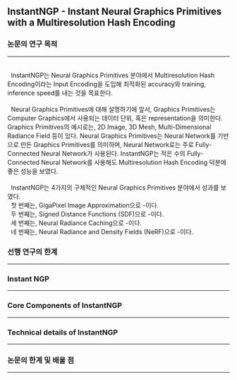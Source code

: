 ## InstantNGP - Instant Neural Graphics Primitives with a Multiresolution Hash Encoding 


### 논문의 연구 목적 
---
</br>
&nbsp; InstantNGP는 Neural Graphics Primitives 분야에서 Multiresolution Hash Encoding이라는 Input Encoding을 도입해 최적화된 accuracy와 training, inference speed를 내는 것을 목표한다.
</br>
</br>
&nbsp; Neural Graphics Primitives에 대해 설명하기에 앞서, Graphics Primitives는 Computer Graphics에서 사용되는 데이터 단위, 혹은 representation을 의미한다. Graphics Primitives의 예시로는, 2D Image, 3D Mesh, Multi-Dimensional Radiance Field 등이 있다. Neural Graphics Primitives는  Neural Network를 기반으로 만든 Graphics Primitives를 의미하며, Neural Network로는 주로 Fully-Connected Neural Network가 사용된다. InstantNGP는 적은 수의 Fully-Connected Neural Network를 사용해도 Multiresolution Hash Encoding 덕분에 좋은 성능을 보였다.
</br>
</br>
&nbsp; InstantNGP는 4가지의 구체적인 Neural Graphics Primitives 분야에서 성과를 보였다. 
</br>
&nbsp; 첫 번째는, GigaPixel Image Approximation으로 -이다. 
</br>
&nbsp; 두 번째는, Signed Distance Functions (SDF)으로 -이다.
</br>
&nbsp; 세 번째는,  Neural Radiance Caching으로 -이다.
</br>
&nbsp; 네 번째는, Neural Radiance and Density Fields (NeRF)으로 -이다.

### 선행 연구의 한계
---
### Instant NGP
---
### Core Components of InstantNGP
---

### Technical details of InstantNGP
---
### 논문의 한계 및 배울 점 
---
